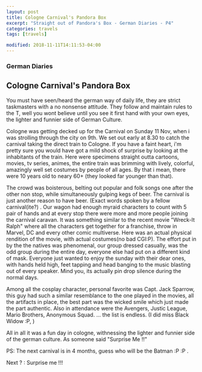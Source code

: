 ```yaml
---
layout: post
title: Cologne Carnival's Pandora Box
excerpt: "Straight out of Pandora's Box - German Diaries - P4"
categories: travels
tags: [travels]

modified: 2018-11-11T14:11:53-04:00
---
```


### German Diaries

## Cologne Carnival's Pandora Box

You must have seen/heard the german way of daily life, they are strict taskmasters with a no nonsense attitude.
They follow and maintain rules to the T, well you wont believe until you see it first hand with your own eyes,
the lighter and funnier side of German Culture.

Cologne was getting decked up for the Carnival on Sunday 11 Nov, when i was strolling through the city on 9th.
We set out early at 8.30 to catch the carnival taking the direct train to Cologne.
If you have a faint heart, i'm pretty sure you would have got a mild shock of surprise by looking at the
inhabitants of the train. Here were specimens straight outta cartoons, movies, tv series, animes, the entire
train was brimming with lively, colorful, amazingly well set costumes by people of all ages.
By that i mean, there were 10 years old to neary 60+ (they looked far younger than that).


The crowd was boisterous, belting out popular and folk songs one after the other non stop, while simultaneously
gulping kegs of beer. The carnival is just another reason to have beer. (Exact words spoken by a fellow
carnival(ite?) . Our wagon had enough myraid characters to count with 5 pair of hands and at every stop
there were more and more people joining the carnival caravan. It was something similar to the recent movie
"Wreck-It Ralph" where all the characters get together for a franchise, throw in Marvel, DC and every other comic multiverse.
Here was an actual physical rendition of the movie, with actual costumes(no bad CGI:P). The effort put in by the
the natives was phenomenal, our group dressed casually, was the odd group during the entire day, everyone else
had put on a different kind of mask. Everyone just wanted to enjoy the sunday with their dear ones, with
hands held high, feet tapping and head banging to the music blasting out of every speaker. Mind you, its actually
pin drop silence during the normal days.

Among all the cosplay character, personal favorite was Capt. Jack Sparrow, this guy had such a similar resemblance
to the one played in the movies, all the artifacts in place, the best part was the wicked smile which
just made the part authentic. Also in attendance were the Avengers, Justic League, Mario Brothers, Anonymous
Squad. ... the list is endless. (I did miss Black Widow :P, )

All in all it was a fun day in cologne, withnessing the lighter and funnier side of the german culture. As someone said "Surprise Me !!"

PS: The next carnival is in 4 months, guess who will be the Batman :P :P .


Next ? : Surprise me !!!
